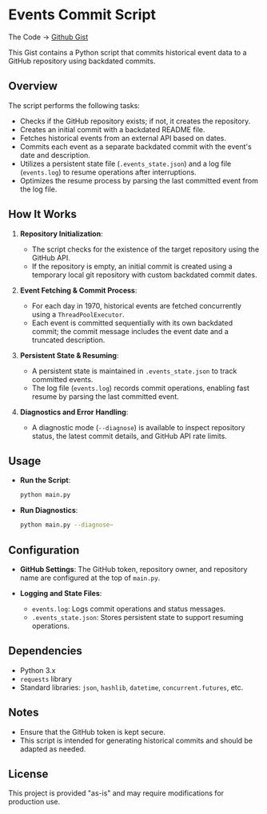 # Events Commit Script

The Code -> [Github Gist](https://gist.github.com/SajagIN/c78f6813fb34f375c5786847af27d894)

This Gist contains a Python script that commits historical event data to a GitHub repository using backdated commits.

## Overview

The script performs the following tasks:
- Checks if the GitHub repository exists; if not, it creates the repository.
- Creates an initial commit with a backdated README file.
- Fetches historical events from an external API based on dates.
- Commits each event as a separate backdated commit with the event's date and description.
- Utilizes a persistent state file (`.events_state.json`) and a log file (`events.log`) to resume operations after interruptions.
- Optimizes the resume process by parsing the last committed event from the log file.

## How It Works

1. **Repository Initialization**: 
   - The script checks for the existence of the target repository using the GitHub API.
   - If the repository is empty, an initial commit is created using a temporary local git repository with custom backdated commit dates.

2. **Event Fetching & Commit Process**:
   - For each day in 1970, historical events are fetched concurrently using a `ThreadPoolExecutor`.
   - Each event is committed sequentially with its own backdated commit; the commit message includes the event date and a truncated description.

3. **Persistent State & Resuming**:
   - A persistent state is maintained in `.events_state.json` to track committed events.
   - The log file (`events.log`) records commit operations, enabling fast resume by parsing the last committed event.

4. **Diagnostics and Error Handling**:
   - A diagnostic mode (`--diagnose`) is available to inspect repository status, the latest commit details, and GitHub API rate limits.

## Usage

- **Run the Script**:
  ```bash
  python main.py
  ```

- **Run Diagnostics**:
  ```bash
  python main.py --diagnose~
  ```

## Configuration

- **GitHub Settings**: 
  The GitHub token, repository owner, and repository name are configured at the top of `main.py`.

- **Logging and State Files**:
  - `events.log`: Logs commit operations and status messages.
  - `.events_state.json`: Stores persistent state to support resuming operations.

## Dependencies

- Python 3.x
- `requests` library
- Standard libraries: `json`, `hashlib`, `datetime`, `concurrent.futures`, etc.

## Notes

- Ensure that the GitHub token is kept secure.
- This script is intended for generating historical commits and should be adapted as needed.

## License

This project is provided "as-is" and may require modifications for production use.